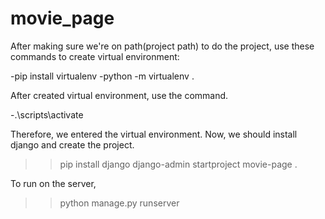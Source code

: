 # movie_page
After making sure we're on path(project path) to do the project, use these commands to create virtual environment:

-pip install virtualenv
-python -m virtualenv .

After created virtual environment, use the command.

-.\scripts\activate

Therefore, we entered the virtual environment. Now, we should install django and create the project.

>>pip install django
>>django-admin startproject movie-page .

To run on the server,
>>python manage.py runserver
